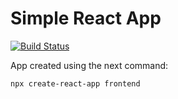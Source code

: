 # Simple React App
[![Build Status](https://travis-ci.org/ebrenessdev/fib-app.svg?branch=master)](https://travis-ci.org/ebrenessdev/fib-app)

App created using the next command:
```shell script
npx create-react-app frontend
```
